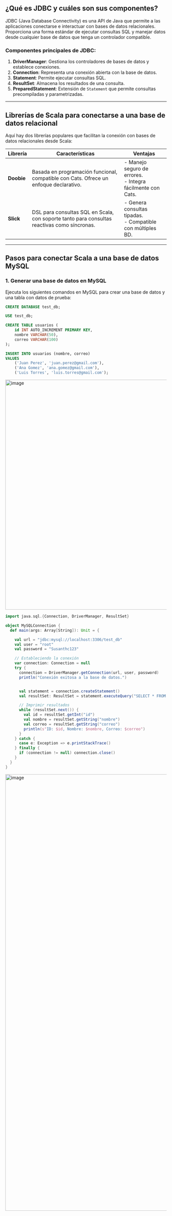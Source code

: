 
## **¿Qué es JDBC y cuáles son sus componentes?**
JDBC (Java Database Connectivity) es una API de Java que permite a las aplicaciones conectarse e interactuar con bases de datos relacionales. Proporciona una forma estándar de ejecutar consultas SQL y manejar datos desde cualquier base de datos que tenga un controlador compatible.

### **Componentes principales de JDBC:**
1. **DriverManager**: Gestiona los controladores de bases de datos y establece conexiones.
2. **Connection**: Representa una conexión abierta con la base de datos.
3. **Statement**: Permite ejecutar consultas SQL.
4. **ResultSet**: Almacena los resultados de una consulta.
5. **PreparedStatement**: Extensión de `Statement` que permite consultas precompiladas y parametrizadas.

---

## **Librerías de Scala para conectarse a una base de datos relacional**
Aquí hay dos librerías populares que facilitan la conexión con bases de datos relacionales desde Scala:

| **Librería**          | **Características**                                                                 | **Ventajas**                                                    |
|------------------------|-------------------------------------------------------------------------------------|-----------------------------------------------------------------|
| **Doobie**            | Basada en programación funcional, compatible con Cats. Ofrece un enfoque declarativo. | - Manejo seguro de errores.<br>- Integra fácilmente con Cats. |
| **Slick**             | DSL para consultas SQL en Scala, con soporte tanto para consultas reactivas como síncronas. | - Genera consultas tipadas.<br>- Compatible con múltiples BD. |

---

## **Pasos para conectar Scala a una base de datos MySQL**

### **1. Generar una base de datos en MySQL**
Ejecuta los siguientes comandos en MySQL para crear una base de datos y una tabla con datos de prueba:

```sql
CREATE DATABASE test_db;

USE test_db;

CREATE TABLE usuarios (
    id INT AUTO_INCREMENT PRIMARY KEY,
    nombre VARCHAR(50),
    correo VARCHAR(100)
);

INSERT INTO usuarios (nombre, correo)
VALUES 
    ('Juan Perez', 'juan.perez@gmail.com'),
    ('Ana Gomez', 'ana.gomez@gmail.com'),
    ('Luis Torres', 'luis.torres@gmail.com');
```



<img width="718" alt="image" src="https://github.com/user-attachments/assets/ef5ff3e7-fc4e-435a-a40b-69b70941e6ed" />


```scala
import java.sql.{Connection, DriverManager, ResultSet}

object MySQLConnection {
  def main(args: Array[String]): Unit = {

    val url = "jdbc:mysql://localhost:3306/test_db"
    val user = "root"
    val password = "Susanthc123"

    // Estableciendo la conexión
    var connection: Connection = null
    try {
      connection = DriverManager.getConnection(url, user, password)
      println("Conexión exitosa a la base de datos.")


      val statement = connection.createStatement()
      val resultSet: ResultSet = statement.executeQuery("SELECT * FROM usuarios")

      // Imprimir resultados
      while (resultSet.next()) {
        val id = resultSet.getInt("id")
        val nombre = resultSet.getString("nombre")
        val correo = resultSet.getString("correo")
        println(s"ID: $id, Nombre: $nombre, Correo: $correo")
      }
    } catch {
      case e: Exception => e.printStackTrace()
    } finally {
      if (connection != null) connection.close()
    }
  }
}

```


<img width="1363" alt="image" src="https://github.com/user-attachments/assets/002064d3-c0f3-4909-9d88-31dd3485fb44" />
